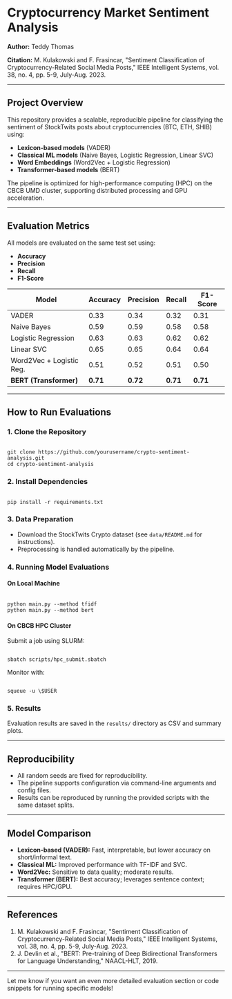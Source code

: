 



# Cryptocurrency Market Sentiment Analysis

**Author:** Teddy Thomas  

**Citation:** M. Kulakowski and F. Frasincar, "Sentiment Classification of Cryptocurrency-Related Social Media Posts," IEEE Intelligent Systems, vol. 38, no. 4, pp. 5-9, July-Aug. 2023.

---

## Project Overview

This repository provides a scalable, reproducible pipeline for classifying the sentiment of StockTwits posts about cryptocurrencies (BTC, ETH, SHIB) using:

- **Lexicon-based models** (VADER)
- **Classical ML models** (Naive Bayes, Logistic Regression, Linear SVC)
- **Word Embeddings** (Word2Vec + Logistic Regression)
- **Transformer-based models** (BERT)

The pipeline is optimized for high-performance computing (HPC) on the CBCB UMD cluster, supporting distributed processing and GPU acceleration.


---

## Evaluation Metrics

All models are evaluated on the same test set using:

- **Accuracy**
- **Precision**
- **Recall**
- **F1-Score**

| Model                      | Accuracy | Precision | Recall | F1-Score |
|----------------------------|----------|-----------|--------|----------|
| VADER                      | 0.33     | 0.34      | 0.32   | 0.31     |
| Naive Bayes                | 0.59     | 0.59      | 0.58   | 0.58     |
| Logistic Regression        | 0.63     | 0.63      | 0.62   | 0.62     |
| Linear SVC                 | 0.65     | 0.65      | 0.64   | 0.64     |
| Word2Vec + Logistic Reg.   | 0.51     | 0.52      | 0.51   | 0.50     |
| **BERT (Transformer)**     | **0.71** | **0.72**  | **0.71**| **0.71** |

---

## How to Run Evaluations

### 1. Clone the Repository

```

git clone https://github.com/yourusername/crypto-sentiment-analysis.git
cd crypto-sentiment-analysis

```

### 2. Install Dependencies

```

pip install -r requirements.txt

```

### 3. Data Preparation

- Download the StockTwits Crypto dataset (see `data/README.md` for instructions).
- Preprocessing is handled automatically by the pipeline.

### 4. Running Model Evaluations

#### On Local Machine

```

python main.py --method tfidf
python main.py --method bert

```

#### On CBCB HPC Cluster

Submit a job using SLURM:

```

sbatch scripts/hpc_submit.sbatch

```

Monitor with:

```

squeue -u \$USER

```

### 5. Results

Evaluation results are saved in the `results/` directory as CSV and summary plots.

---

## Reproducibility

- All random seeds are fixed for reproducibility.
- The pipeline supports configuration via command-line arguments and config files.
- Results can be reproduced by running the provided scripts with the same dataset splits.

---

## Model Comparison

- **Lexicon-based (VADER):** Fast, interpretable, but lower accuracy on short/informal text.
- **Classical ML:** Improved performance with TF-IDF and SVC.
- **Word2Vec:** Sensitive to data quality; moderate results.
- **Transformer (BERT):** Best accuracy; leverages sentence context; requires HPC/GPU.

---

## References

1. M. Kulakowski and F. Frasincar, "Sentiment Classification of Cryptocurrency-Related Social Media Posts," IEEE Intelligent Systems, vol. 38, no. 4, pp. 5-9, July-Aug. 2023.
2. J. Devlin et al., "BERT: Pre-training of Deep Bidirectional Transformers for Language Understanding," NAACL-HLT, 2019.

---

Let me know if you want an even more detailed evaluation section or code snippets for running specific models!

